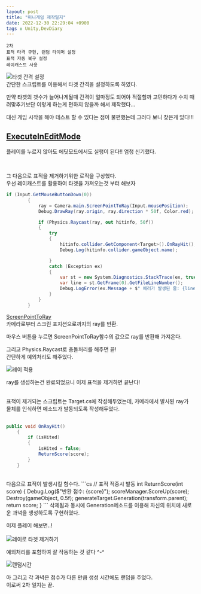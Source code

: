 ```yaml
---
layout: post
title: "미니게임 제작일지"
date: 2022-12-30 22:29:04 +0900
tags : Unity,DevDiary
---
```

```
2차
표적 타격 구현, 랜덤 타이머 설정
표적 자동 복구 설정
레이캐스트 사용
```



![타겟 간격 설정](https://user-images.githubusercontent.com/65288322/210077842-1994d58b-8cfd-4e34-acb1-3c97ad819a6d.gif)  
간단한 스크립트를 이용해서 타겟 간격을 설정하도록 하였다.  

만약 타겟의 갯수가 늘어나게될때 간격이 얼마정도 되어야 적절할까 고민하다가 수치 때려맞추기보단 이렇게 하는게 편하지 않을까 해서 제작했다...  

대신 게임 시작을 해야 테스트 할 수 있다는 점이 불편했는데 그러다 보니 찾은게 있다!!!  

## **[ExecuteInEditMode](https://docs.unity3d.com/kr/530/ScriptReference/ExecuteInEditMode.html)**

플레이를 누르지 않아도 에딧모드에서도 실행이 된다!! 엄청 신기했다.  

<br>  

그 다음으로 표적을 제거하기위한 로직을 구상했다.  
우선 레이캐스트를 활용하여 타겟을 가져오는것 부터 해보자  
```cs
if (Input.GetMouseButtonDown(0))
        {
            ray = Camera.main.ScreenPointToRay(Input.mousePosition);
            Debug.DrawRay(ray.origin, ray.direction * 50f, Color.red);

            if (Physics.Raycast(ray, out hitinfo, 50f))
            {
                try
                {
                    hitinfo.collider.GetComponent<Target>().OnRayHit();
                    Debug.Log(hitinfo.collider.gameObject.name);

                }
                catch (Exception ex)
                {
                    var st = new System.Diagnostics.StackTrace(ex, true);
                    var line = st.GetFrame(0).GetFileLineNumber();
                    Debug.LogError(ex.Message + $" 에러가 발생된 줄: {line}\n" + $"레이저 충돌대상 : {hitinfo.collider.name}");
                }
            }
        }
```

[ScreenPointToRay](https://docs.unity3d.com/ScriptReference/Camera.ScreenPointToRay.html)  
카메라로부터 스크린 포지션으로까지의 ray를 반환.

마우스 버튼을 누르면 ScreenPointToRay함수의 값으로 ray를 반환해 가져온다.  

그리고 Physics.Raycast로 충돌처리를 해주면 끝!  
간단하게 예외처리도 해주었다.  

![레이 적용](https://user-images.githubusercontent.com/65288322/210077860-a3d7596b-0b8a-4f14-8cf9-5222ffbef035.gif)  

ray를 생성하는건 완료되었으니 이제 표적을 제거하면 끝난다!  
<br>  

표적이 제거되는 스크립트는 Target.cs에 작성해두었는데, 카메라에서 발사된 ray가 물체를 인식하면 메소드가 발동되도록 작성해두었다.  
<br>

```cs  
public void OnRayHit()
    {
        if (isHited)
        {
            isHited = false;
            ReturnScore(score);
        }
    }
```  
<br>
다음으로 표적이 발생시킬 함수다.  
```cs
// 표적 적중시 발동
int ReturnScore(int score)
{
    Debug.Log($"반환 점수: {score}");
    scoreManager.ScoreUp(score);
    Destroy(gameObject, 0.5f);
    generateTarget.Generation(transform.parent);
    return score;
}
```
삭제됨과 동시에 Generation메소드를 이용해 자신의 위치에 새로운 과녁을 생성하도록 구현하였다.  


이제 플레이 해보면..!  
<br>
![레이로 타겟 제거하기](https://user-images.githubusercontent.com/65288322/210077853-cd56046a-fc5b-4bb3-9062-2b1d9d7ec82c.gif)  

예외처리를 포함하여 잘 작동하는 것 같다 ^-^  

![랜덤시간](https://user-images.githubusercontent.com/65288322/210084688-a09c4e14-d5b0-46e7-b628-fbc1d2805274.png)  

아 그리고 각 과녁은 점수가 다른 만큼 생성 시간에도 랜덤을 주었다.  
이로써 2차 일지는 끝.
